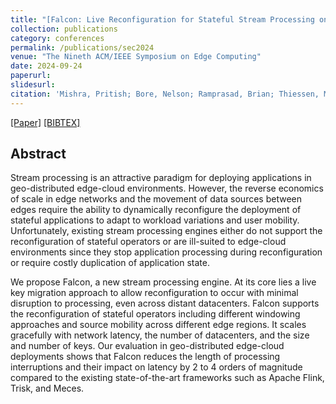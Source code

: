 ```yaml
---
title: "[Falcon: Live Reconfiguration for Stateful Stream Processing on the Edge  **Best Paper Award** ]()"
collection: publications
category: conferences
permalink: /publications/sec2024
venue: "The Nineth ACM/IEEE Symposium on Edge Computing"
date: 2024-09-24
paperurl: 
slidesurl:
citation: 'Mishra, Pritish; Bore, Nelson; Ramprasad, Brian; Thiessen, Myles; Gabel, Moshe; <b>da Silva Veith, Alexandre</b>;  Balmau, Oana; de Lara, Eyal'
---
```

[[Paper]](http://aveith.github.io/files/sec2024.pdf) [[BIBTEX]](http://aveith.github.io/files/sec2024.bib)



## Abstract
Stream processing is an attractive paradigm for deploying applications in geo-distributed edge-cloud environments. However, the reverse economics of scale in edge networks and the movement of data sources between edges require the ability to dynamically reconfigure the deployment of stateful applications to adapt to workload variations and user mobility. Unfortunately, existing stream processing engines either do not support the reconfiguration of stateful operators or are ill-suited to edge-cloud environments since they stop application processing during reconfiguration or require costly duplication of application state.

We propose Falcon, a new stream processing engine. At its core lies a live key migration approach to allow reconfiguration to occur with minimal disruption to processing, even across distant datacenters. Falcon supports the reconfiguration of stateful operators including different windowing approaches and source mobility across different edge regions. It scales gracefully with network latency, the number of datacenters, and the size and number of keys. Our evaluation in geo-distributed edge-cloud deployments shows that Falcon reduces the length of processing interruptions and their impact on latency by 2 to 4 orders of magnitude compared to the existing state-of-the-art frameworks such as Apache Flink, Trisk, and Meces.
